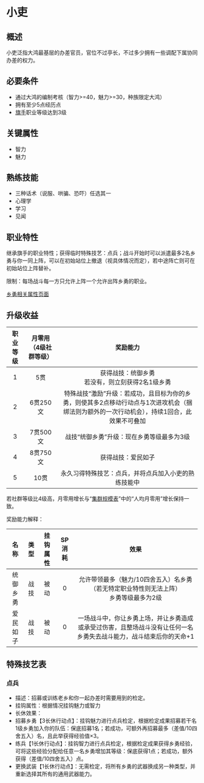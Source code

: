 # 小吏

## 概述

小吏泛指大鸿最基层的办差官员，官位不过亭长，不过多少拥有一些调配下属协同办差的权力。

## 必要条件

* 通过大鸿的编制考核（智力>=40，魅力>=30，种族限定大鸿）
* 拥有至少5点经历点
* <a href="../../../basicJob/Standard-bearer" target="_blank">旗手</a>职业等级达到3级

## 关键属性

* 智力
* 魅力

## 熟练技能

* 三种话术（说服、哄骗、恐吓）任选其一
* 心理学
* 学习
* 见闻
  
## 职业特性

继承旗手的职业特性；获得临时特殊技艺：点兵；战斗开始时可以派遣最多2名乡勇与你一同上阵，可以在初始站位上撤退（视具体情况而定），若中途阵亡则可在初始站位上阵替补。

限制：每场战斗每一方只允许上阵一个允许出阵乡勇的职业。

<a href="../militiamen" target="_blank">乡勇相关属性页面</a>

## 升级收益

职业等级|月零用（4级社群等级）|奖励能力
:--:|:--:|:--:
1|5贯|获得战技：统御乡勇<br>若没有，则立刻获得2名1级乡勇
2|6贯250文|特殊战技“激励”升级：若成功，且目标为你的乡勇，则使其多2点移动行动点与1次进攻机会（捆绑法则为额外的一次行动机会），持续1回合，此效果不可叠加
3|7贯500文|战技“统御乡勇”升级：现在乡勇等级最多为3级
4|8贯750文|获得战技：爱民如子
5|10贯|永久习得特殊技艺：点兵，并将点兵加入小吏的熟练技能中

若社群等级比4级高，月零用增长与“<a href="../../../scaleList" target="_blank">集群规模表</a>”中的“人均月零用”增长保持一致。

奖励能力解释：

名称|类型|挂钩属性|SP消耗|效果
:--:|:--:|:--:|:--:|:--:
统御乡勇|战技|被动|0|允许带领最多（魅力/10四舍五入）名乡勇（若无特定职业特性则无法上阵）<br>乡勇等级最多为2级
爱民如子|战技|被动|0|一场战斗中，你让乡勇上场，并让乡勇造成或承受过伤害，且整场战斗没有让任何一名乡勇失去战斗能力，战斗结束后你的天命+1

## 特殊技艺表

### 点兵

* 描述：招募或训练老乡和你一起办差时需要用到的检定。
* 挂钩属性：根据情况挂钩魅力或智力
* 长休效果：
* 招募乡勇【3长休行动点】：挂钩魅力进行点兵检定，根据检定成果招募若干名1级乡勇加入你的队伍：保底招募1名；若成功，可额外再招募最多（差值/10四舍五入）名，且此举获得经验值×3。
* 练兵【1长休行动点】：挂钩智力进行点兵检定，根据检定成果获得乡勇经验，可将这些经验分配给任意一名乡勇增加其等级：保底获得1点；若成功，额外获得（差值/10四舍五入）点。
* 更换武装【1长休行动点】：无需检定，将所有乡勇的武器换成另一种类型，并重新选择其所有的通用武器能力。
